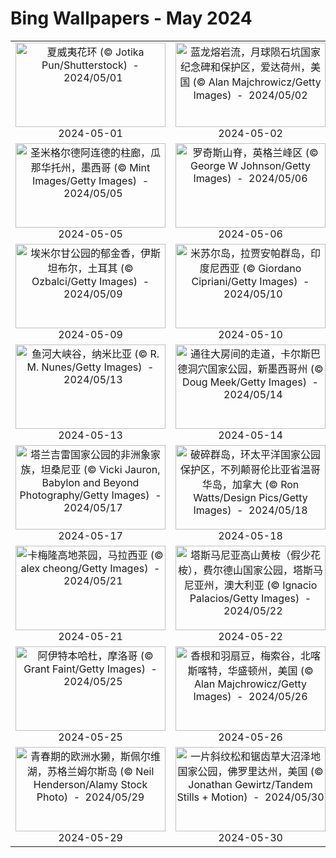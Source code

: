 # Bing Wallpapers - May 2024

| | | | |
|:-------------------------:|:-------------------------:|:-------------------------:|:-------------------------:|
| <a href="https://cn.bing.com/th?id=OHR.HawaiianLei_ZH-CN7857272499_UHD.jpg" target="_blank"><img src="https://cn.bing.com/th?id=OHR.HawaiianLei_ZH-CN7857272499_UHD.jpg&w=480" width="240" height="135" alt="夏威夷花环 (© Jotika Pun/Shutterstock)  -  2024/05/01" title="夏威夷花环 (© Jotika Pun/Shutterstock)  -  2024/05/01"></a><br>2024-05-01<br> | <a href="https://cn.bing.com/th?id=OHR.CratersOfTheMoon_ZH-CN8971565042_UHD.jpg" target="_blank"><img src="https://cn.bing.com/th?id=OHR.CratersOfTheMoon_ZH-CN8971565042_UHD.jpg&w=480" width="240" height="135" alt="蓝龙熔岩流，月球陨石坑国家纪念碑和保护区，爱达荷州，美国 (© Alan Majchrowicz/Getty Images)  -  2024/05/02" title="蓝龙熔岩流，月球陨石坑国家纪念碑和保护区，爱达荷州，美国 (© Alan Majchrowicz/Getty Images)  -  2024/05/02"></a><br>2024-05-02<br> | <a href="https://cn.bing.com/th?id=OHR.SonoranSpring_ZH-CN9246678734_UHD.jpg" target="_blank"><img src="https://cn.bing.com/th?id=OHR.SonoranSpring_ZH-CN9246678734_UHD.jpg&w=480" width="240" height="135" alt="春天盛开的沙漠毒菊，索诺拉沙漠，亚利桑那州 (© Charles Harker/Getty Images)  -  2024/05/03" title="春天盛开的沙漠毒菊，索诺拉沙漠，亚利桑那州 (© Charles Harker/Getty Images)  -  2024/05/03"></a><br>2024-05-03<br> | <a href="https://cn.bing.com/th?id=OHR.JediMonastery_ZH-CN0091557941_UHD.jpg" target="_blank"><img src="https://cn.bing.com/th?id=OHR.JediMonastery_ZH-CN0091557941_UHD.jpg&w=480" width="240" height="135" alt="斯凯利格·迈克尔岛上一座古老修道院的废墟，爱尔兰 (© MNStudio/Getty Images)  -  2024/05/04" title="斯凯利格·迈克尔岛上一座古老修道院的废墟，爱尔兰 (© MNStudio/Getty Images)  -  2024/05/04"></a><br>2024-05-04<br> |
| <a href="https://cn.bing.com/th?id=OHR.SanMiguelAllende_ZH-CN1840507091_UHD.jpg" target="_blank"><img src="https://cn.bing.com/th?id=OHR.SanMiguelAllende_ZH-CN1840507091_UHD.jpg&w=480" width="240" height="135" alt="圣米格尔德阿连德的柱廊，瓜那华托州，墨西哥 (© Mint Images/Getty Images)  -  2024/05/05" title="圣米格尔德阿连德的柱廊，瓜那华托州，墨西哥 (© Mint Images/Getty Images)  -  2024/05/05"></a><br>2024-05-05<br> | <a href="https://cn.bing.com/th?id=OHR.TheRoachesPeakDistrict_ZH-CN2657532467_UHD.jpg" target="_blank"><img src="https://cn.bing.com/th?id=OHR.TheRoachesPeakDistrict_ZH-CN2657532467_UHD.jpg&w=480" width="240" height="135" alt="罗奇斯山脊，英格兰峰区 (© George W Johnson/Getty Images)  -  2024/05/06" title="罗奇斯山脊，英格兰峰区 (© George W Johnson/Getty Images)  -  2024/05/06"></a><br>2024-05-06<br> | <a href="https://cn.bing.com/th?id=OHR.LittleDuckling_ZH-CN2922471258_UHD.jpg" target="_blank"><img src="https://cn.bing.com/th?id=OHR.LittleDuckling_ZH-CN2922471258_UHD.jpg&w=480" width="240" height="135" alt="一只小鸭子在水草地上游泳，萨福克郡，英国 (© Nick Hurst/Getty Images)  -  2024/05/07" title="一只小鸭子在水草地上游泳，萨福克郡，英国 (© Nick Hurst/Getty Images)  -  2024/05/07"></a><br>2024-05-07<br> | <a href="https://cn.bing.com/th?id=OHR.PortMarseille_ZH-CN3194394496_UHD.jpg" target="_blank"><img src="https://cn.bing.com/th?id=OHR.PortMarseille_ZH-CN3194394496_UHD.jpg&w=480" width="240" height="135" alt="伊夫堡，马赛，法国 (© Sergii Figurnyi/Alamy)  -  2024/05/08" title="伊夫堡，马赛，法国 (© Sergii Figurnyi/Alamy)  -  2024/05/08"></a><br>2024-05-08<br> |
| <a href="https://cn.bing.com/th?id=OHR.EmirganPark_ZH-CN3394557999_UHD.jpg" target="_blank"><img src="https://cn.bing.com/th?id=OHR.EmirganPark_ZH-CN3394557999_UHD.jpg&w=480" width="240" height="135" alt="埃米尔甘公园的郁金香，伊斯坦布尔，土耳其 (© Ozbalci/Getty Images)  -  2024/05/09" title="埃米尔甘公园的郁金香，伊斯坦布尔，土耳其 (© Ozbalci/Getty Images)  -  2024/05/09"></a><br>2024-05-09<br> | <a href="https://cn.bing.com/th?id=OHR.MisoolRajaAmpat_ZH-CN3557473032_UHD.jpg" target="_blank"><img src="https://cn.bing.com/th?id=OHR.MisoolRajaAmpat_ZH-CN3557473032_UHD.jpg&w=480" width="240" height="135" alt="米苏尔岛，拉贾安帕群岛，印度尼西亚 (© Giordano Cipriani/Getty Images)  -  2024/05/10" title="米苏尔岛，拉贾安帕群岛，印度尼西亚 (© Giordano Cipriani/Getty Images)  -  2024/05/10"></a><br>2024-05-10<br> | <a href="https://cn.bing.com/th?id=OHR.TexasIndigoBunting_ZH-CN3699392300_UHD.jpg" target="_blank"><img src="https://cn.bing.com/th?id=OHR.TexasIndigoBunting_ZH-CN3699392300_UHD.jpg&w=480" width="240" height="135" alt="树枝上栖息的靛蓝彩鹀，德克萨斯州 (© Jeff R Clow/Getty Images)  -  2024/05/11" title="树枝上栖息的靛蓝彩鹀，德克萨斯州 (© Jeff R Clow/Getty Images)  -  2024/05/11"></a><br>2024-05-11<br> | <a href="https://cn.bing.com/th?id=OHR.GuanacoMother_ZH-CN3856540256_UHD.jpg" target="_blank"><img src="https://cn.bing.com/th?id=OHR.GuanacoMother_ZH-CN3856540256_UHD.jpg&w=480" width="240" height="135" alt="潘帕省草原上的雌性原驼和它新出生的宝宝，阿根廷 (© Gabriel Rojo/Minden Pictures)  -  2024/05/12" title="潘帕省草原上的雌性原驼和它新出生的宝宝，阿根廷 (© Gabriel Rojo/Minden Pictures)  -  2024/05/12"></a><br>2024-05-12<br> |
| <a href="https://cn.bing.com/th?id=OHR.NamibiaCanyon_ZH-CN3973338246_UHD.jpg" target="_blank"><img src="https://cn.bing.com/th?id=OHR.NamibiaCanyon_ZH-CN3973338246_UHD.jpg&w=480" width="240" height="135" alt="鱼河大峡谷，纳米比亚 (© R. M. Nunes/Getty Images)  -  2024/05/13" title="鱼河大峡谷，纳米比亚 (© R. M. Nunes/Getty Images)  -  2024/05/13"></a><br>2024-05-13<br> | <a href="https://cn.bing.com/th?id=OHR.CarlsbadNP_ZH-CN4136753542_UHD.jpg" target="_blank"><img src="https://cn.bing.com/th?id=OHR.CarlsbadNP_ZH-CN4136753542_UHD.jpg&w=480" width="240" height="135" alt="通往大房间的走道，卡尔斯巴德洞穴国家公园，新墨西哥州 (© Doug Meek/Getty Images)  -  2024/05/14" title="通往大房间的走道，卡尔斯巴德洞穴国家公园，新墨西哥州 (© Doug Meek/Getty Images)  -  2024/05/14"></a><br>2024-05-14<br> | <a href="https://cn.bing.com/th?id=OHR.BlueCityIndia_ZH-CN4275229255_UHD.jpg" target="_blank"><img src="https://cn.bing.com/th?id=OHR.BlueCityIndia_ZH-CN4275229255_UHD.jpg&w=480" width="240" height="135" alt="焦特布尔蓝色之城，印度 (© cinoby/Getty Images)  -  2024/05/15" title="焦特布尔蓝色之城，印度 (© cinoby/Getty Images)  -  2024/05/15"></a><br>2024-05-15<br> | <a href="https://cn.bing.com/th?id=OHR.ReconquistaVigo_ZH-CN4619580424_UHD.jpg" target="_blank"><img src="https://cn.bing.com/th?id=OHR.ReconquistaVigo_ZH-CN4619580424_UHD.jpg&w=480" width="240" height="135" alt="维戈的兰德大桥，西班牙 (© Julio Conde/Getty Images)  -  2024/05/16" title="维戈的兰德大桥，西班牙 (© Julio Conde/Getty Images)  -  2024/05/16"></a><br>2024-05-16<br> |
| <a href="https://cn.bing.com/th?id=OHR.TarangireElephants_ZH-CN5447385839_UHD.jpg" target="_blank"><img src="https://cn.bing.com/th?id=OHR.TarangireElephants_ZH-CN5447385839_UHD.jpg&w=480" width="240" height="135" alt="塔兰吉雷国家公园的非洲象家族，坦桑尼亚 (© Vicki Jauron, Babylon and Beyond Photography/Getty Images)  -  2024/05/17" title="塔兰吉雷国家公园的非洲象家族，坦桑尼亚 (© Vicki Jauron, Babylon and Beyond Photography/Getty Images)  -  2024/05/17"></a><br>2024-05-17<br> | <a href="https://cn.bing.com/th?id=OHR.PacificRimNationalPark_ZH-CN5809123424_UHD.jpg" target="_blank"><img src="https://cn.bing.com/th?id=OHR.PacificRimNationalPark_ZH-CN5809123424_UHD.jpg&w=480" width="240" height="135" alt="破碎群岛，环太平洋国家公园保护区，不列颠哥伦比亚省温哥华岛，加拿大 (© Ron Watts/Design Pics/Getty Images)  -  2024/05/18" title="破碎群岛，环太平洋国家公园保护区，不列颠哥伦比亚省温哥华岛，加拿大 (© Ron Watts/Design Pics/Getty Images)  -  2024/05/18"></a><br>2024-05-18<br> | <a href="https://cn.bing.com/th?id=OHR.VernazzaItaly_ZH-CN6245826569_UHD.jpg" target="_blank"><img src="https://cn.bing.com/th?id=OHR.VernazzaItaly_ZH-CN6245826569_UHD.jpg&w=480" width="240" height="135" alt="韦尔纳扎村，五渔村，利古里亚，意大利 (© Roberto Moiola/Sysaworld/Getty Images)  -  2024/05/19" title="韦尔纳扎村，五渔村，利古里亚，意大利 (© Roberto Moiola/Sysaworld/Getty Images)  -  2024/05/19"></a><br>2024-05-19<br> | <a href="https://cn.bing.com/th?id=OHR.HoneycombBee_ZH-CN6572760814_UHD.jpg" target="_blank"><img src="https://cn.bing.com/th?id=OHR.HoneycombBee_ZH-CN6572760814_UHD.jpg&w=480" width="240" height="135" alt="蜜蜂照料蜂巢 (© Simun Ascic/Alamy Stock Photo)  -  2024/05/20" title="蜜蜂照料蜂巢 (© Simun Ascic/Alamy Stock Photo)  -  2024/05/20"></a><br>2024-05-20<br> |
| <a href="https://cn.bing.com/th?id=OHR.MalaysiaTea_ZH-CN6758939415_UHD.jpg" target="_blank"><img src="https://cn.bing.com/th?id=OHR.MalaysiaTea_ZH-CN6758939415_UHD.jpg&w=480" width="240" height="135" alt="卡梅隆高地茶园，马拉西亚 (© alex cheong/Getty Images)  -  2024/05/21" title="卡梅隆高地茶园，马拉西亚 (© alex cheong/Getty Images)  -  2024/05/21"></a><br>2024-05-21<br> | <a href="https://cn.bing.com/th?id=OHR.SnowGumTasmania_ZH-CN6975160884_UHD.jpg" target="_blank"><img src="https://cn.bing.com/th?id=OHR.SnowGumTasmania_ZH-CN6975160884_UHD.jpg&w=480" width="240" height="135" alt="塔斯马尼亚高山黄桉（假少花桉），费尔德山国家公园，塔斯马尼亚州，澳大利亚 (© Ignacio Palacios/Getty Images)  -  2024/05/22" title="塔斯马尼亚高山黄桉（假少花桉），费尔德山国家公园，塔斯马尼亚州，澳大利亚 (© Ignacio Palacios/Getty Images)  -  2024/05/22"></a><br>2024-05-22<br> | <a href="https://cn.bing.com/th?id=OHR.IndianStarTortoise_ZH-CN7177478610_UHD.jpg" target="_blank"><img src="https://cn.bing.com/th?id=OHR.IndianStarTortoise_ZH-CN7177478610_UHD.jpg&w=480" width="240" height="135" alt="印度星龟，斯里兰卡 (© Robin Chittenden/Minden Pictures)  -  2024/05/23" title="印度星龟，斯里兰卡 (© Robin Chittenden/Minden Pictures)  -  2024/05/23"></a><br>2024-05-23<br> | <a href="https://cn.bing.com/th?id=OHR.OrdesaNationalPark_ZH-CN8545620273_UHD.jpg" target="_blank"><img src="https://cn.bing.com/th?id=OHR.OrdesaNationalPark_ZH-CN8545620273_UHD.jpg&w=480" width="240" height="135" alt="阿尼斯克洛峡谷，奥德萨和佩尔迪多山国家公园，韦斯卡，西班牙 (© Marisa Estivill/Shutterstock)  -  2024/05/24" title="阿尼斯克洛峡谷，奥德萨和佩尔迪多山国家公园，韦斯卡，西班牙 (© Marisa Estivill/Shutterstock)  -  2024/05/24"></a><br>2024-05-24<br> |
| <a href="https://cn.bing.com/th?id=OHR.MoroccoBenhaddou_ZH-CN8742267428_UHD.jpg" target="_blank"><img src="https://cn.bing.com/th?id=OHR.MoroccoBenhaddou_ZH-CN8742267428_UHD.jpg&w=480" width="240" height="135" alt="阿伊特本哈杜，摩洛哥 (© Grant Faint/Getty Images)  -  2024/05/25" title="阿伊特本哈杜，摩洛哥 (© Grant Faint/Getty Images)  -  2024/05/25"></a><br>2024-05-25<br> | <a href="https://cn.bing.com/th?id=OHR.MethowWildflowers_ZH-CN8926661958_UHD.jpg" target="_blank"><img src="https://cn.bing.com/th?id=OHR.MethowWildflowers_ZH-CN8926661958_UHD.jpg&w=480" width="240" height="135" alt="香根和羽扇豆，梅索谷，北喀斯喀特，华盛顿州，美国 (© Alan Majchrowicz/Getty Images)  -  2024/05/26" title="香根和羽扇豆，梅索谷，北喀斯喀特，华盛顿州，美国 (© Alan Majchrowicz/Getty Images)  -  2024/05/26"></a><br>2024-05-26<br> | <a href="https://cn.bing.com/th?id=OHR.SestriLevante_ZH-CN9286254645_UHD.jpg" target="_blank"><img src="https://cn.bing.com/th?id=OHR.SestriLevante_ZH-CN9286254645_UHD.jpg&w=480" width="240" height="135" alt="塞斯特里莱万特的沉默湾，利古里亚大区，意大利 (© StevanZZ/Getty Images)  -  2024/05/27" title="塞斯特里莱万特的沉默湾，利古里亚大区，意大利 (© StevanZZ/Getty Images)  -  2024/05/27"></a><br>2024-05-27<br> | <a href="https://cn.bing.com/th?id=OHR.MeteoraMonastery_ZH-CN9551991708_UHD.jpg" target="_blank"><img src="https://cn.bing.com/th?id=OHR.MeteoraMonastery_ZH-CN9551991708_UHD.jpg&w=480" width="240" height="135" alt="罗萨诺修道院，迈泰奥拉，色萨利 ，希腊 (© Marius Roman/Getty Images)  -  2024/05/28" title="罗萨诺修道院，迈泰奥拉，色萨利 ，希腊 (© Marius Roman/Getty Images)  -  2024/05/28"></a><br>2024-05-28<br> |
| <a href="https://cn.bing.com/th?id=OHR.MullOtter_ZH-CN9691813587_UHD.jpg" target="_blank"><img src="https://cn.bing.com/th?id=OHR.MullOtter_ZH-CN9691813587_UHD.jpg&w=480" width="240" height="135" alt="青春期的欧洲水獭，斯佩尔维湖，苏格兰姆尔斯岛 (© Neil Henderson/Alamy Stock Photo)  -  2024/05/29" title="青春期的欧洲水獭，斯佩尔维湖，苏格兰姆尔斯岛 (© Neil Henderson/Alamy Stock Photo)  -  2024/05/29"></a><br>2024-05-29<br> | <a href="https://cn.bing.com/th?id=OHR.Everglades90th_ZH-CN9853372570_UHD.jpg" target="_blank"><img src="https://cn.bing.com/th?id=OHR.Everglades90th_ZH-CN9853372570_UHD.jpg&w=480" width="240" height="135" alt="一片斜纹松和锯齿草大沼泽地国家公园，佛罗里达州，美国 (© Jonathan Gewirtz/Tandem Stills + Motion)  -  2024/05/30" title="一片斜纹松和锯齿草大沼泽地国家公园，佛罗里达州，美国 (© Jonathan Gewirtz/Tandem Stills + Motion)  -  2024/05/30"></a><br>2024-05-30<br> | <a href="https://cn.bing.com/th?id=OHR.YorkshireDalesNP_ZH-CN0775378262_UHD.jpg" target="_blank"><img src="https://cn.bing.com/th?id=OHR.YorkshireDalesNP_ZH-CN0775378262_UHD.jpg&w=480" width="240" height="135" alt="冈纳塞德，斯韦尔代尔，约克郡谷地国家公园，英格兰 (© Derek Croucher/Alamy Stock Photo)  -  2024/05/31" title="冈纳塞德，斯韦尔代尔，约克郡谷地国家公园，英格兰 (© Derek Croucher/Alamy Stock Photo)  -  2024/05/31"></a><br>2024-05-31<br> |  |
